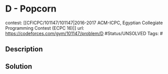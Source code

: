 # D - Popcorn

contest: [[CFICPC/101147/101147|2016-2017 ACM-ICPC, Egyptian Collegiate Programming Contest (ECPC 16)]]
url: https://codeforces.com/gym/101147/problem/D
#Status/UNSOLVED
Tags: #

## Description

## Solution

